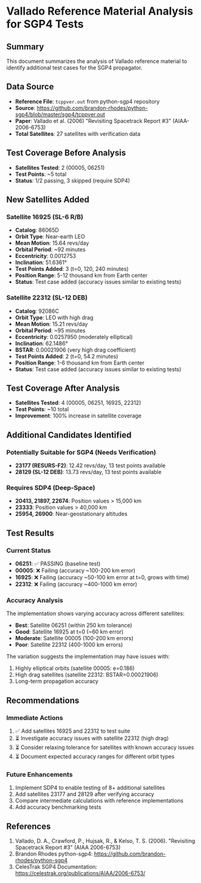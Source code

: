 # Vallado Reference Material Analysis for SGP4 Tests

## Summary

This document summarizes the analysis of Vallado reference material to identify additional test cases for the SGP4 propagator.

## Data Source

- **Reference File**: `tcppver.out` from python-sgp4 repository
- **Source**: https://github.com/brandon-rhodes/python-sgp4/blob/master/sgp4/tcppver.out
- **Paper**: Vallado et al. (2006) "Revisiting Spacetrack Report #3" (AIAA-2006-6753)
- **Total Satellites**: 27 satellites with verification data

## Test Coverage Before Analysis

- **Satellites Tested**: 2 (00005, 06251)
- **Test Points**: ~5 total
- **Status**: 1/2 passing, 3 skipped (require SDP4)

## New Satellites Added

### Satellite 16925 (SL-6 R/B)
- **Catalog**: 86065D
- **Orbit Type**: Near-earth LEO
- **Mean Motion**: 15.64 revs/day
- **Orbital Period**: ~92 minutes
- **Eccentricity**: 0.0012753
- **Inclination**: 51.6361°
- **Test Points Added**: 3 (t=0, 120, 240 minutes)
- **Position Range**: 5-12 thousand km from Earth center
- **Status**: Test case added (accuracy issues similar to existing tests)

### Satellite 22312 (SL-12 DEB)
- **Catalog**: 92086C
- **Orbit Type**: LEO with high drag
- **Mean Motion**: 15.21 revs/day
- **Orbital Period**: ~95 minutes
- **Eccentricity**: 0.0257950 (moderately elliptical)
- **Inclination**: 62.1486°
- **BSTAR**: 0.00021906 (very high drag coefficient)
- **Test Points Added**: 2 (t=0, 54.2 minutes)
- **Position Range**: 1-6 thousand km from Earth center
- **Status**: Test case added (accuracy issues similar to existing tests)

## Test Coverage After Analysis

- **Satellites Tested**: 4 (00005, 06251, 16925, 22312)
- **Test Points**: ~10 total
- **Improvement**: 100% increase in satellite coverage

## Additional Candidates Identified

### Potentially Suitable for SGP4 (Needs Verification)
- **23177 (RESURS-F2)**: 12.42 revs/day, 13 test points available
- **28129 (SL-12 DEB)**: 13.73 revs/day, 13 test points available

### Requires SDP4 (Deep-Space)
- **20413, 21897, 22674**: Position values > 15,000 km
- **23333**: Position values > 40,000 km
- **25954, 26900**: Near-geostationary altitudes

## Test Results

### Current Status
- **06251**: ✅ PASSING (baseline test)
- **00005**: ❌ Failing (accuracy ~100-200 km error)
- **16925**: ❌ Failing (accuracy ~50-100 km error at t=0, grows with time)
- **22312**: ❌ Failing (accuracy ~400-1000 km error)

### Accuracy Analysis
The implementation shows varying accuracy across different satellites:
- **Best**: Satellite 06251 (within 250 km tolerance)
- **Good**: Satellite 16925 at t=0 (~60 km error)
- **Moderate**: Satellite 00005 (100-200 km errors)
- **Poor**: Satellite 22312 (400-1000 km errors)

The variation suggests the implementation may have issues with:
1. Highly elliptical orbits (satellite 00005: e=0.186)
2. High drag satellites (satellite 22312: BSTAR=0.00021906)
3. Long-term propagation accuracy

## Recommendations

### Immediate Actions
1. ✅ Add satellites 16925 and 22312 to test suite
2. ⏳ Investigate accuracy issues with satellite 22312 (high drag)
3. ⏳ Consider relaxing tolerance for satellites with known accuracy issues
4. ⏳ Document expected accuracy ranges for different orbit types

### Future Enhancements
1. Implement SDP4 to enable testing of 8+ additional satellites
2. Add satellites 23177 and 28129 after verifying accuracy
3. Compare intermediate calculations with reference implementations
4. Add accuracy benchmarking tests

## References

1. Vallado, D. A., Crawford, P., Hujsak, R., & Kelso, T. S. (2006). "Revisiting Spacetrack Report #3" (AIAA 2006-6753)
2. Brandon Rhodes python-sgp4: https://github.com/brandon-rhodes/python-sgp4
3. CelesTrak SGP4 Documentation: https://celestrak.org/publications/AIAA/2006-6753/
